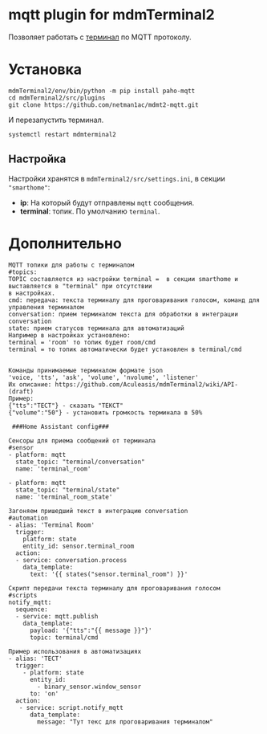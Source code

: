# mqtt plugin for mdmTerminal2
Позволяет работать с [терминал](https://github.com/Aculeasis/mdmTerminal2) по MQTT протоколу.

# Установка
```
mdmTerminal2/env/bin/python -m pip install paho-mqtt
cd mdmTerminal2/src/plugins
git clone https://github.com/netman1ac/mdmt2-mqtt.git
```
И перезапустить терминал.
```
systemctl restart mdmterminal2
```

## Настройка
Настройки хранятся в `mdmTerminal2/src/settings.ini`, в секции `"smarthome"`:
- **ip**: На который будут отправлены `mqtt` сообщения.
- **terminal**: топик. По умолчанию `terminal`.

# Дополнительно

```
MQTT топики для работы с терминалом
#topics:
TOPIC составляется из настройки terminal =  в секции smarthome и выставляется в "terminal" при отсутствии 
в настройках.
cmd: передача: текста терминалу для проговаривания голосом, команд для управления терминалом
conversation: прием терминалом текста для обработки в интеграции conversation
state: прием статусов терминала для автоматизаций 
Например в настройках установлено:
terminal = 'room' то топик будет room/cmd
terminal = то топик автоматически будет установлен в terminal/cmd


Команды принимаемые терминалом формате json
'voice, 'tts', 'ask', 'volume', 'nvolume', 'listener'
Их описание: https://github.com/Aculeasis/mdmTerminal2/wiki/API-(draft)
Пример:
{"tts":"ТЕСТ"} - сказать "ТЕКСТ"
{"volume":"50"} - установить громкость терминала в 50%

 ###Home Assistant config###

Сенсоры для приема сообщений от терминала
#sensor
- platform: mqtt
  state_topic: "terminal/conversation"
  name: 'terminal_room'

- platform: mqtt
  state_topic: "terminal/state"
  name: 'terminal_room_state'

Загоняем пришедший текст в интеграцию conversation
#automation 
- alias: 'Terminal Room'
  trigger:
    platform: state
    entity_id: sensor.terminal_room
  action:
  - service: conversation.process
    data_template:
      text: '{{ states("sensor.terminal_room") }}'

Скрипт передачи текста терминалу для проговаривания голосом
#scripts
notify_mqtt:
  sequence:
  - service: mqtt.publish
    data_template:
      payload: '{"tts":"{{ message }}"}'
      topic: terminal/cmd

Пример использования в автоматизациях 
- alias: 'ТЕСТ'
  trigger:
    - platform: state
      entity_id:
        - binary_sensor.window_sensor
      to: 'on'
  action:
   - service: script.notify_mqtt
      data_template:
        message: "Тут текс для проговаривания терминалом"
```